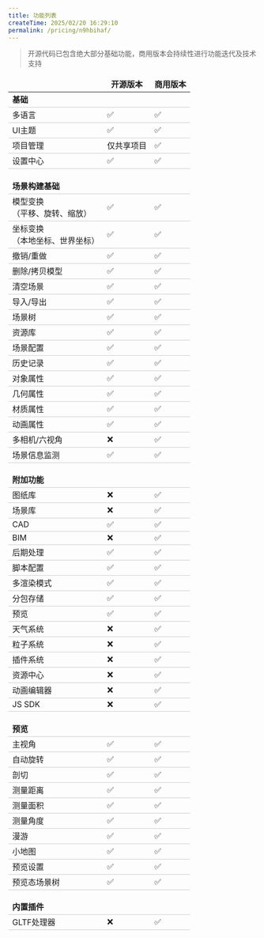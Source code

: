 ```yaml
---
title: 功能列表
createTime: 2025/02/20 16:29:10
permalink: /pricing/n9hbihaf/
---
```


> 开源代码已包含绝大部分基础功能，商用版本会持续性进行功能迭代及技术支持

<style>
table {
    border: none !important;
    width: 100%;
}
thead tr{
    border: none;
}
tbody tr{
    border: none;
    border-bottom: 1px solid #ccc;
}
td,th{
    border: none !important;
}
.gap-row{
    border-bottom: none !important;
    height: 20px;
}
</style>

<table>
    <thead>
        <tr>
            <th> </th>
            <th align="center">开源版本</th>
            <th align="center">商用版本</th>
        </tr>
    </thead>
    <tbody>
        <tr>
            <td colspan=3><b>基础</b></td>
        </tr>
        <tr>
            <td>多语言</td>
            <td>✅</td>
            <td>✅</td>
        </tr>
        <tr>
            <td>UI主题</td>
            <td>✅</td>
            <td>✅</td>
        </tr>
        <tr>
            <td>项目管理</td>
            <td>仅共享项目</td>
            <td>✅</td>
        </tr>
        <tr>
            <td>设置中心</td>
            <td>✅</td>
            <td>✅</td>
        </tr>
        <tr class="gap-row">
            <td colspan=3></td>
        </tr>
        <tr>
            <td colspan=3><b>场景构建基础</b></td>
        </tr>
        <tr>
            <td>模型变换<br />（平移、旋转、缩放）</td>
            <td>✅</td>
            <td>✅</td>
        </tr>
        <tr>
            <td>坐标变换<br />（本地坐标、世界坐标）</td>
            <td>✅</td>
            <td>✅</td>
        </tr>
        <tr>
            <td>撤销/重做</td>
            <td>✅</td>
            <td>✅</td>
        </tr>
        <tr>
            <td>删除/拷贝模型</td>
            <td>✅</td>
            <td>✅</td>
        </tr>
        <tr>
            <td>清空场景</td>
            <td>✅</td>
            <td>✅</td>
        </tr>
        <tr>
            <td>导入/导出</td>
            <td>✅</td>
            <td>✅</td>
        </tr>
        <tr>
            <td>场景树</td>
            <td>✅</td>
            <td>✅</td>
        </tr>
        <tr>
            <td>资源库</td>
            <td>✅</td>
            <td>✅</td>
        </tr>
        <tr>
            <td>场景配置</td>
            <td>✅</td>
            <td>✅</td>
        </tr>
        <tr>
            <td>历史记录</td>
            <td>✅</td>
            <td>✅</td>
        </tr>
        <tr>
            <td>对象属性</td>
            <td>✅</td>
            <td>✅</td>
        </tr>
        <tr>
            <td>几何属性</td>
            <td>✅</td>
            <td>✅</td>
        </tr>
        <tr>
            <td>材质属性</td>
            <td>✅</td>
            <td>✅</td>
        </tr>
        <tr>
            <td>动画属性</td>
            <td>✅</td>
            <td>✅</td>
        </tr>
        <tr>
            <td>多相机/六视角</td>
            <td>❌</td>
            <td>✅</td>
        </tr>
        <tr>
            <td>场景信息监测</td>
            <td>✅</td>
            <td>✅</td>
        </tr>
        <tr class="gap-row">
            <td colspan=3></td>
        </tr>
        <tr>
            <td colspan=3><b>附加功能</b></td>
        </tr>
        <tr>
            <td>图纸库</td>
            <td>❌</td>
            <td>✅</td>
        </tr>
        <tr>
            <td>场景库</td>
            <td>❌</td>
            <td>✅</td>
        </tr>
        <tr>
            <td>CAD</td>
            <td>✅</td>
            <td>✅</td>
        </tr>
        <tr>
            <td>BIM</td>
            <td>❌</td>
            <td>✅</td>
        </tr>
        <tr>
            <td>后期处理</td>
            <td>✅</td>
            <td>✅</td>
        </tr>
        <tr>
            <td>脚本配置</td>
            <td>✅</td>
            <td>✅</td>
        </tr>
        <tr>
            <td>多渲染模式</td>
            <td>✅</td>
            <td>✅</td>
        </tr>
        <tr>
            <td>分包存储</td>
            <td>✅</td>
            <td>✅</td>
        </tr>
        <tr>
            <td>预览</td>
            <td>✅</td>
            <td>✅</td>
        </tr>
        <tr>
            <td>天气系统</td>
            <td>❌</td>
            <td>✅</td>
        </tr>
        <tr>
            <td>粒子系统</td>
            <td>❌</td>
            <td>✅</td>
        </tr>
        <tr>
            <td>插件系统</td>
            <td>❌</td>
            <td>✅</td>
        </tr>
        <tr>
            <td>资源中心</td>
            <td>❌</td>
            <td>✅</td>
        </tr>
        <tr>
            <td>动画编辑器</td>
            <td>❌</td>
            <td>✅</td>
        </tr>
        <tr>
            <td>JS SDK</td>
            <td>❌</td>
            <td>✅</td>
        </tr>
        <tr class="gap-row">
            <td colspan=3></td>
        </tr>
        <tr>
            <td colspan=3><b>预览</b></td>
        </tr>
        <tr>
            <td>主视角</td>
            <td>✅</td>
            <td>✅</td>
        </tr>
        <tr>
            <td>自动旋转</td>
            <td>✅</td>
            <td>✅</td>
        </tr>
        <tr>
            <td>剖切</td>
            <td>✅</td>
            <td>✅</td>
        </tr>
        <tr>
            <td>测量距离</td>
            <td>✅</td>
            <td>✅</td>
        </tr>
        <tr>
            <td>测量面积</td>
            <td>✅</td>
            <td>✅</td>
        </tr>
        <tr>
            <td>测量角度</td>
            <td>✅</td>
            <td>✅</td>
        </tr>
        <tr>
            <td>漫游</td>
            <td>✅</td>
            <td>✅</td>
        </tr>
        <tr>
            <td>小地图</td>
            <td>✅</td>
            <td>✅</td>
        </tr>
        <tr>
            <td>预览设置</td>
            <td>✅</td>
            <td>✅</td>
        </tr>
        <tr>
            <td>预览态场景树</td>
            <td>✅</td>
            <td>✅</td>
        </tr>
        <tr class="gap-row">
            <td colspan=3></td>
        </tr>
        <tr>
            <td colspan=3><b>内置插件</b></td>
        </tr>
        <tr>
            <td>GLTF处理器</td>
            <td>❌</td>
            <td>✅</td>
        </tr>
    </tbody>
</table>